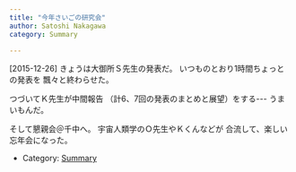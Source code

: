 ```yaml
---
title: "今年さいごの研究会"
author: Satoshi Nakagawa
category: Summary

---
```


[2015-12-26]  きょうは大御所Ｓ先生の発表だ。
いつものとおり1時間ちょっとの発表を
飄々と終わらせた。

 つづいてＫ先生が中間報告
（計6、7回の発表のまとめと展望）をする---
うまいもんだ。

 そして懇親会＠千中へ。
宇宙人類学のＯ先生やＫくんなどが
合流して、楽しい忘年会になった。

- Category: [Summary](/categories.html#Summary)

